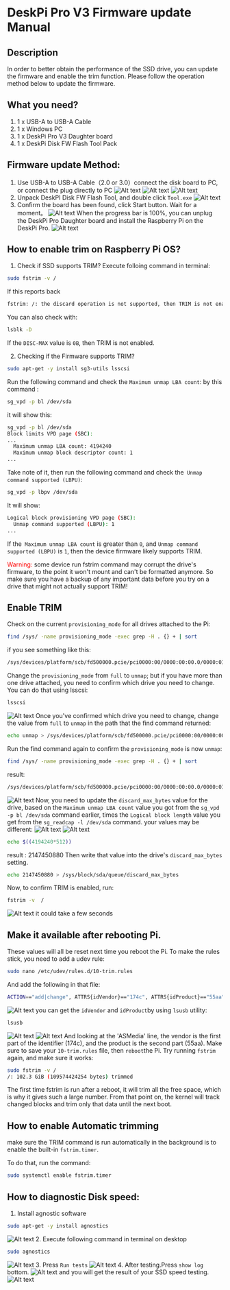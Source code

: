 # DeskPi Pro V3 Firmware update Manual
## Description
In order to better obtain the performance of the SSD drive, you can update the firmware and enable the trim function. Please follow the operation method below to update the firmware.
## What you need?
1.  1 x USB-A to USB-A Cable 
2.  1 x Windows PC 
3.  1 x DeskPi Pro V3 Daughter board 
4.  1 x DeskPi Disk FW Flash Tool Pack  
## Firmware update Method:
1. Use USB-A to USB-A Cable（2.0 or 3.0）connect the disk
board to PC, or connect the plug directly to PC
![Alt text](./imgs/1620793222164.png)
![Alt text](./imgs/1620793228963.png)
![Alt text](./imgs/1620793236773.png)
2. Unpack DeskPI Disk FW Flash Tool, and double click `Tool.exe`
![Alt text](./imgs/1620793295993.png)
3. Confirm the board has been found, click Start button. Wait for a moment。
![Alt text](./imgs/1620793338437.png)
When the progress bar is 100%, you can unplug the DeskPi Pro Daughter board and install the Raspberry Pi on the DeskPi Pro.
![Alt text](./imgs/1620793358996.png)

## How to enable trim on Raspberry Pi OS?
1. Check if SSD supports TRIM?  Execute folloing command in terminal:
```bash
sudo fstrim -v /
```
If this reports back
```bash 
fstrim: /: the discard operation is not supported, then TRIM is not enabled.
```
You can also check with:
```bash
lsblk -D
```
If the `DISC-MAX` value is `0B`, then TRIM is not enabled.

2. Checking if the Firmware supports TRIM? 
```bash 
sudo apt-get -y install sg3-utils lsscsi
```
Run the following command and check the `Maximum unmap LBA count`:
by this command : 
```bash
sg_vpd -p bl /dev/sda
```
it will show this:
```bash
sg_vpd -p bl /dev/sda
Block limits VPD page (SBC):
...
  Maximum unmap LBA count: 4194240
  Maximum unmap block descriptor count: 1
...
```
Take note of it, then run the following command and check the` Unmap command supported (LBPU)`:
```bash
sg_vpd -p lbpv /dev/sda
```
It will show:
```bash
Logical block provisioning VPD page (SBC):
  Unmap command supported (LBPU): 1
...
```
If the` Maximum unmap LBA count` is greater than `0`, and `Unmap command supported (LBPU)` is `1`, then the device firmware likely supports TRIM.

<font color=red> Warning: </font>some device run fstrim command  may corrupt the drive's firmware, to the point it won't mount and can't be formatted anymore. So make sure you have a backup of any important data before you try on a drive that might not actually support TRIM!
## Enable TRIM 
 Check on the current `provisioning_mode` for all drives attached to the Pi:
```bash
find /sys/ -name provisioning_mode -exec grep -H . {} + | sort
```
if you see something like this:
```bash
/sys/devices/platform/scb/fd500000.pcie/pci0000:00/0000:00:00.0/0000:01:00.0/usb2/2-1/2-1:1.0/host0/target0:0:0/0:0:0:0/scsi_disk/0:0:0:0/provisioning_mode:full
```
Change the `provisioning_mode` from `full` to `unmap`; but if you have more than one drive attached, you need to confirm which drive you need to change. You can do that using lsscsi:
```bash
lsscsi
```
![Alt text](./imgs/1620795536778.png)
Once you've confirmed which drive you need to change, change the value from `full` to `unmap` in the path that the find command returned:
```bash
echo unmap > /sys/devices/platform/scb/fd500000.pcie/pci0000:00/0000:00:00.0/0000:01:00.0/usb2/2-1/2-1:1.0/host0/target0:0:0/0:0:0:0/scsi_disk/0:0:0:0/provisioning_mode
```
Run the find command again to confirm the `provisioning_mode` is now `unmap`:
```bash
find /sys/ -name provisioning_mode -exec grep -H . {} + | sort
```
result: 
```bash
/sys/devices/platform/scb/fd500000.pcie/pci0000:00/0000:00:00.0/0000:01:00.0/usb2/2-1/2-1:1.0/host0/target0:0:0/0:0:0:0/scsi_disk/0:0:0:0/provisioning_mode:unmap
```
![Alt text](./imgs/1620795493944.png)
Now, you need to update the `discard_max_bytes` value for the drive, based on the `Maximum unmap LBA count` value you got from the `sg_vpd -p bl /dev/sda` command earlier, times the `Logical block length` value you get from the `sg_readcap -l /dev/sda` command. your values may be different:
![Alt text](./imgs/1620795690263.png)
![Alt text](./imgs/1620795737416.png)
```bash
echo $((4194240*512))
```
result : 2147450880
Then write that value into the drive's `discard_max_bytes` setting. 
```bash
echo 2147450880 > /sys/block/sda/queue/discard_max_bytes
```
Now, to confirm TRIM is enabled, run:
```bash
fstrim -v  /
```
![Alt text](./imgs/1620795946607.png)
 it could take a few seconds 
 ## Make it available after rebooting Pi.
These values will all be reset next time you reboot the Pi.  To make the rules stick, you need to add a udev rule:
```bash
sudo nano /etc/udev/rules.d/10-trim.rules
```
And add the following in that file:
```bash
ACTION=="add|change", ATTRS{idVendor}=="174c", ATTRS{idProduct}=="55aa", SUBSYSTEM=="scsi_disk", ATTR{provisioning_mode}="unmap"
```
![Alt text](./imgs/1620796250124.png)
 you can get the `idVendor` and `idProduct`by using  `lsusb` utility:
```bash
lsusb
```
![Alt text](./imgs/1620796403414.png)
![Alt text](./imgs/1620796454749.png)
And looking at the 'ASMedia' line, the vendor is the first part of the identifier (174c), and the product is the second part (55aa). 
Make sure to save your `10-trim.rules` file, then `reboot`the Pi. 
Try running `fstrim` again, and make sure it works:
```bash
sudo fstrim -v /
/: 102.3 GiB (109574424254 bytes) trimmed
```
The first time fstrim is run after a reboot, it will trim all the free space, which is why it gives such a large number. From that point on, the kernel will track changed blocks and trim only that data until the next boot.
## How to enable Automatic trimming
make sure the TRIM command is run automatically in the background is to enable the built-in `fstrim.timer`.

To do that, run the command:
```bash 
sudo systemctl enable fstrim.timer
```
## How to diagnostic Disk speed:
1. Install agnostic software
```bash
sudo apt-get -y install agnostics
```
![Alt text](./imgs/1620796793679.png)
2. Execute following command  in terminal on desktop
```bash
sudo agnostics
```
![Alt text](./imgs/1620796903163.png)
3. Press `Run tests`
![Alt text](./imgs/1620796936230.png)
4. After testing.Press `show log` bottom.
![Alt text](./imgs/1620797008239.png)
and you will get the result of your SSD speed testing.
![Alt text](./imgs/1620797092371.png)

